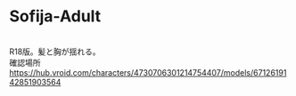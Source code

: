# Sofija-Adult
<br>R18版。髪と胸が揺れる。
<br>確認場所
<br>https://hub.vroid.com/characters/4730706301214754407/models/6712619142851903564
